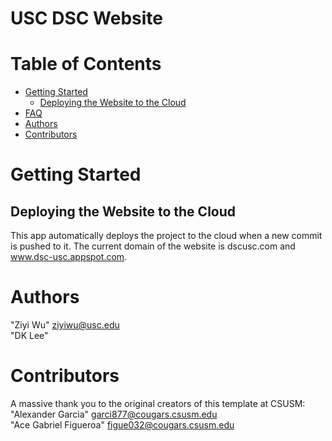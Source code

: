 # USC DSC Website

# Table of Contents

- [Getting Started](#getting-started)
    - [Deploying the Website to the Cloud](#deploying-the-website-to-the-cloud)
- [FAQ](#faq)
- [Authors](#authors)
- [Contributors](#contributors)

# Getting Started

## Deploying the Website to the Cloud

This app automatically deploys the project to the cloud when a new commit is pushed to it. The current domain of the website is dscusc.com and www.dsc-usc.appspot.com. 

# Authors
"Ziyi Wu" ziyiwu@usc.edu  
"DK Lee"  

# Contributors
A massive thank you to the original creators of this template at CSUSM:  
"Alexander Garcia" garci877@cougars.csusm.edu  
"Ace Gabriel Figueroa" figue032@cougars.csusm.edu  
